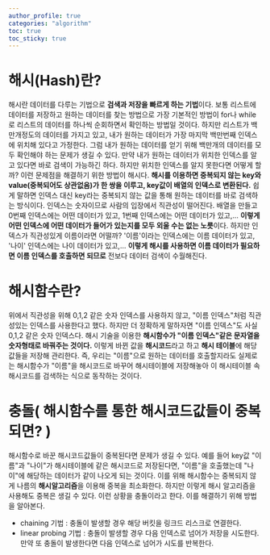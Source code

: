 ```yaml
---
author_profile: true
categories: "algorithm"
toc: true
toc_sticky: true
---
```


# 해시(Hash)란?
해시란 데이터를 다루는 기법으로 **검색과 저장을 빠르게 하는 기법**이다. 보통 리스트에 데이터를 저장하고 원하는 데이터를 찾는 방법으로 가장 기본적인 방법이 for나 while로 리스트의 데이터를 하나씩 순회하면서 확인하는 방법일 것이다. 하지만 리스트가 백만개정도의 데이터를 가지고 있고, 내가 원하는 데이터가 가장 마지막 백만번째 인덱스에 위치해 있다고 가정한다. 그럼 내가 원하는 데이터를 얻기 위해 백만개의 데이터를 모두 확인해야 하는 문제가 생길 수 있다. 만약 내가 원하는 데이터가 위치한 인덱스를 알고 있다면 바로 검색이 가능하긴 하다. 하지만 위치한 인덱스를 알지 못한다면 어떻게 할까? 이런 문제점을 해결하기 위한 방법이 해시다. **해시를 이용하면 중복되지 않는 key와 value(중복되어도 상관없음)가 한 쌍을 이루고, key값이 배열의 인덱스로 변환된다.** 쉽게 말하면 인덱스 대신 key라는 중복되지 않는 값을 통해 원하는 데이터를 바로 검색하는 방식이다. 인덱스는 숫자이므로 사람의 입장에서 직관성이 떨어진다. 배열을 만들고 0번째 인덱스에는 어떤 데이터가 있고, 1번째 인덱스에는 어떤 데이터가 있고,... **이렇게 어떤 인덱스에 어떤 데이터가 들어가 있는지를 모두 외울 수는 없는 노릇**이다. 하지만 인덱스가 직관성있게 이름이라면 어떨까? '이름'이라는 인덱스에는 이름 데이터가 있고, '나이' 인덱스에는 나이 데이터가 있고,... **이렇게 해시를 사용하면 이름 데이터가 필요하면 이름 인덱스를 호출하면 되므로** 전보다 데이터 검색이 수월해진다.

# 해시함수란?
위에서 직관성을 위해 0,1,2 같은 숫자 인덱스를 사용하지 않고, "이름 인덱스"처럼 직관성있는 인덱스를 사용한다고 했다. 하지만 더 정확하게 말하자면 "이름 인덱스"도 사실 0,1,2 같은 숫자 인덱스다. 해시 기술을 이용한 **해시함수가 "이름 인덱스"같은 문자열을 숫자형태로 바꿔주는 것이다.** 이렇게 바뀐 값을 **해시코드**라고 하고 **해시 테이블**에 해당 값들을 저장해 관리한다. 즉, 우리는 "이름"으로 원하는 데이터를 호출할지라도 실제로는 해시함수가 "이름"을 해시코드로 바꾸어 해시테이블에 저장해놓아 이 해시테이블 속 해시코드를 검색하는 식으로 동작하는 것이다.

# 충돌( 해시함수를 통한 해시코드값들이 중복되면? )
해시함수로 바꾼 해시코드값들이 중복된다면 문제가 생길 수 있다. 예를 들어 key값 "이름"과 "나이"가 해시테이블에 같은 해시코드로 저장된다면, "이름"을 호출했는데 "나이"에 해당하는 데이터가 같이 나오게 되는 것이다. 이를 위해 해시함수는 중복되지 않게 나름의 **해시알고리즘**을 이용해 중복을 최소화한다. 하지만 이렇게 해시 알고리즘을 사용해도 중복은 생길 수 있다. 이런 상황을 충돌이라고 한다. 이를 해결하기 위해 방법을 알아본다.         

- chaining 기법 : 충돌이 발생할 경우 해당 버킷을 링크드 리스크로 연결한다.
- linear probing 기법 : 충돌이 발생할 경우 다음 인덱스로 넘어가 저장을 시도한다. 만약 또 충돌이 발생한다면 다음 인덱스로 넘어가 시도를 반복한다.